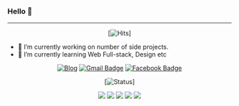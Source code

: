 ### Hello 👋

---

<div align=center>

[![Hits](https://hits.seeyoufarm.com/api/count/incr/badge.svg?url=https%3A%2F%2Fgithub.com%2Fgjbae1212%2Fhit-counter)]                          

</div>

- 🔭 I’m currently working on number of side projects.
- 🌱 I’m currently learning Web Full-stack, Design etc

<div align=center>


[![Blog](http://img.shields.io/badge/-Tech%20blog-black?style=flat-square&logo=github&link=https://j0n9hyun.xyz/)](https://j0n9hyun.xyz/)
[![Gmail Badge](https://img.shields.io/badge/Gmail-d14836?style=flat-square&logo=Gmail&logoColor=white&link=mailto:j0n9yhun@mail.com)](mailto:j0n9hyun@gmail.com)
[![Facebook Badge](https://img.shields.io/badge/facebook-1877f2?style=flat-square&logo=facebook&logoColor=white&link=https://www.fb.com/j0n9hyun)](https://www.fb.com/j0n9hyun)

[![Status](https://github-readme-stats.vercel.app/api?username=j0n9hyun&show_icons=true&theme=tokyonight)]


![](http://img.shields.io/badge/-React.js-0088cc?style=flat&logo=React)
![](http://img.shields.io/badge/-Node.js-339933?style=flat&logo=nodemon)
![](http://img.shields.io/badge/-JavaScript-654FF0?style=00874d&logo=javascript)
![](http://img.shields.io/badge/-TypeScript-007ACC?style=flat&logo=TypeScript)
![](http://img.shields.io/badge/-Docker-6A5FBB?style=00874d&logo=docker)

</div>



<!--
- 👯 I’m looking to collaborate on ...
- 🤔 I’m looking for help with ...
- 💬 Ask me about ...
- 📫 How to reach me: ...
- 😄 Pronouns: ...
- ⚡ Fun fact: ...
-->
